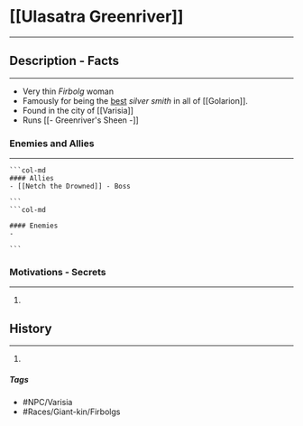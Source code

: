 # [[Ulasatra Greenriver]] 
---
## Description - Facts
---
- Very thin *Firbolg* woman 
- Famously for being the <u>best</u> *silver smith* in all of [[Golarion]]. 
- Found in the city of [[Varisia]]
- Runs [[- Greenriver's Sheen -]]

### Enemies and Allies
---
````col
```col-md
#### Allies
- [[Netch the Drowned]] - Boss

```
```col-md

#### Enemies
- 

```
````

### Motivations - Secrets
---
1. 

## History
---
1. 

##### Tags
- #NPC/Varisia
- #Races/Giant-kin/Firbolgs 